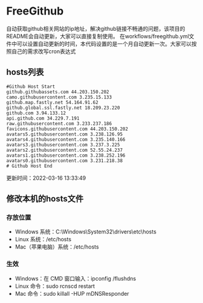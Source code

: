 # FreeGithub
自动获取github相关网站的ip地址，解决github链接不畅通的问题，该项目的README会自动更新，大家可以直接复制使用。
在workflows/freegithub.yml文件中可以设置自动更新的时间，本代码设置的是一个月自动更新一次。大家可以按照自己的需求改写cron表达式

## hosts列表
```base
#Github Host Start
github.githubassets.com 44.203.150.202
camo.githubusercontent.com 3.235.15.133
github.map.fastly.net 54.164.91.62
github.global.ssl.fastly.net 18.209.23.220
github.com 3.94.133.12
api.github.com 34.229.7.191
raw.githubusercontent.com 3.233.237.186
favicons.githubusercontent.com 44.203.150.202
avatars5.githubusercontent.com 3.238.126.95
avatars4.githubusercontent.com 3.235.140.166
avatars3.githubusercontent.com 3.237.3.225
avatars2.githubusercontent.com 52.55.24.237
avatars1.githubusercontent.com 3.238.252.196
avatars0.githubusercontent.com 3.231.218.38
# Github Host End
```

更新时间：2022-03-16 13:33:49

## 修改本机的hosts文件
### 存放位置
* Windows 系统：C:\Windows\System32\drivers\etc\hosts
* Linux 系统：/etc/hosts
* Mac（苹果电脑）系统：/etc/hosts

### 生效
* Windows：在 CMD 窗口输入：ipconfig /flushdns
* Linux 命令：sudo rcnscd restart
* Mac 命令：sudo killall -HUP mDNSResponder